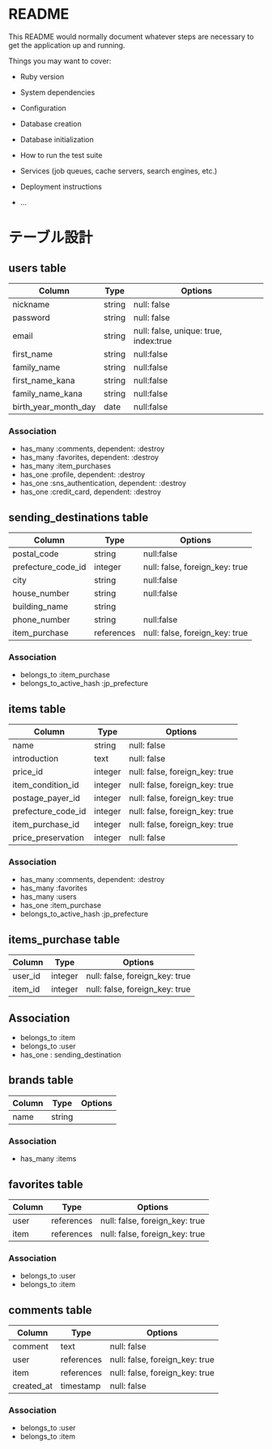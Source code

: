 # README

This README would normally document whatever steps are necessary to get the
application up and running.

Things you may want to cover:

* Ruby version

* System dependencies

* Configuration

* Database creation

* Database initialization

* How to run the test suite

* Services (job queues, cache servers, search engines, etc.)

* Deployment instructions

* ...


# テーブル設計

## users table
| Column               | Type       | Options                               |
| -------------------- | ---------- | ------------------------------------- |
| nickname             | string     | null: false                           |
| password             | string     | null: false                           |
| email                | string     | null: false, unique: true, index:true |
| first_name           | string     | null:false                            |
| family_name          | string     | null:false                            |
| first_name_kana      | string     | null:false                            |
| family_name_kana     | string     | null:false                            |
| birth_year_month_day | date       | null:false                            |

### Association
- has_many :comments, dependent: :destroy
- has_many :favorites, dependent: :destroy
- has_many :item_purchases
- has_one :profile, dependent: :destroy
- has_one :sns_authentication, dependent: :destroy
- has_one :credit_card, dependent: :destroy



## sending_destinations table
| Column             | Type       | Options                        |
| ------------------ | ---------- | ------------------------------ |
| postal_code        | string     | null:false                     |
| prefecture_code_id | integer    | null: false, foreign_key: true |
| city               | string     | null:false                     |
| house_number       | string     | null:false                     |
| building_name      | string     |                                |
| phone_number       | string     | null:false                     |
| item_purchase      | references | null: false, foreign_key: true |

### Association
- belongs_to :item_purchase
- belongs_to_active_hash :jp_prefecture



## items table
| Column              | Type    | Options                        |
| ------------------- | ------- | ------------------------------ |
| name                | string  | null: false                    |
| introduction        | text    | null: false                    |
| price_id            | integer | null: false, foreign_key: true |
| item_condition_id   | integer | null: false, foreign_key: true |
| postage_payer_id    | integer | null: false, foreign_key: true |
| prefecture_code_id  | integer | null: false, foreign_key: true |
| item_purchase_id    | integer | null: false, foreign_key: true |
| price_preservation  | integer | null: false                    |

### Association
- has_many :comments, dependent: :destroy
- has_many :favorites
- has_many :users
- has_one :item_purchase
- belongs_to_active_hash :jp_prefecture


## items_purchase table
| Column  | Type    | Options                        |
| ------- | ------- | ------------------------------ |
| user_id | integer | null: false, foreign_key: true |
| item_id | integer | null: false, foreign_key: true |

## Association
- belongs_to :item
- belongs_to :user
- has_one : sending_destination



## brands table
| Column | Type   | Options |
| ------ | ------ | ------- |
| name   | string |         |

### Association
- has_many :items



## favorites table
| Column | Type       | Options                        |
| ------ | ---------- | ------------------------------ |
| user   | references | null: false, foreign_key: true |
| item   | references | null: false, foreign_key: true |

### Association
- belongs_to :user
- belongs_to :item



## comments table
| Column     | Type       | Options                        |
| ---------- | ---------- | ------------------------------ |
| comment    | text       | null: false                    |
| user       | references | null: false, foreign_key: true |
| item       | references | null: false, foreign_key: true |
| created_at | timestamp  | null: false                    |

### Association
- belongs_to :user
- belongs_to :item